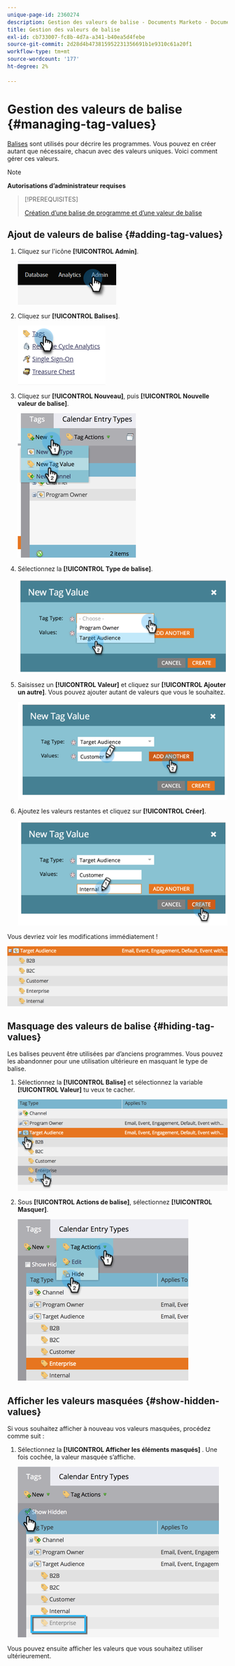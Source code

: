```yaml
---
unique-page-id: 2360274
description: Gestion des valeurs de balise - Documents Marketo - Documentation du produit
title: Gestion des valeurs de balise
exl-id: cb733007-fc8b-4d7a-a341-b40ea5d4febe
source-git-commit: 2d28d4b473815952231356691b1e9310c61a20f1
workflow-type: tm+mt
source-wordcount: '177'
ht-degree: 2%

---
```


# Gestion des valeurs de balise {#managing-tag-values}

[Balises](/help/marketo/product-docs/core-marketo-concepts/programs/working-with-programs/understanding-tags.md) sont utilisés pour décrire les programmes. Vous pouvez en créer autant que nécessaire, chacun avec des valeurs uniques. Voici comment gérer ces valeurs.

>[!NOTE]
>
>**Autorisations d’administrateur requises**

>[!PREREQUISITES]
>
>[Création d’une balise de programme et d’une valeur de balise](/help/marketo/product-docs/administration/tags/create-a-new-program-tag-and-tag-values.md)

## Ajout de valeurs de balise {#adding-tag-values}

1. Cliquez sur l&#39;icône **[!UICONTROL Admin]**.

   ![](assets/managing-tag-values-1.png)

1. Cliquez sur **[!UICONTROL Balises]**.

   ![](assets/managing-tag-values-2.png)

1. Cliquez sur **[!UICONTROL Nouveau]**, puis **[!UICONTROL Nouvelle valeur de balise]**.

   ![](assets/managing-tag-values-3.png)

1. Sélectionnez la **[!UICONTROL Type de balise]**.

   ![](assets/managing-tag-values-4.png)

1. Saisissez un **[!UICONTROL Valeur]** et cliquez sur **[!UICONTROL Ajouter un autre]**. Vous pouvez ajouter autant de valeurs que vous le souhaitez.

   ![](assets/managing-tag-values-5.png)

1. Ajoutez les valeurs restantes et cliquez sur **[!UICONTROL Créer]**.

   ![](assets/managing-tag-values-6.png)

Vous devriez voir les modifications immédiatement !

![](assets/managing-tag-values-7.png)

## Masquage des valeurs de balise {#hiding-tag-values}

Les balises peuvent être utilisées par d’anciens programmes. Vous pouvez les abandonner pour une utilisation ultérieure en masquant le type de balise.

1. Sélectionnez la **[!UICONTROL Balise]** et sélectionnez la variable **[!UICONTROL Valeur]** tu veux te cacher.

   ![](assets/managing-tag-values-8.png)

1. Sous **[!UICONTROL Actions de balise]**, sélectionnez **[!UICONTROL Masquer]**.

   ![](assets/managing-tag-values-9.png)

## Afficher les valeurs masquées {#show-hidden-values}

Si vous souhaitez afficher à nouveau vos valeurs masquées, procédez comme suit :

1. Sélectionnez la **[!UICONTROL Afficher les éléments masqués]** . Une fois cochée, la valeur masquée s’affiche.

   ![](assets/managing-tag-values-10.png)

Vous pouvez ensuite afficher les valeurs que vous souhaitez utiliser ultérieurement.
